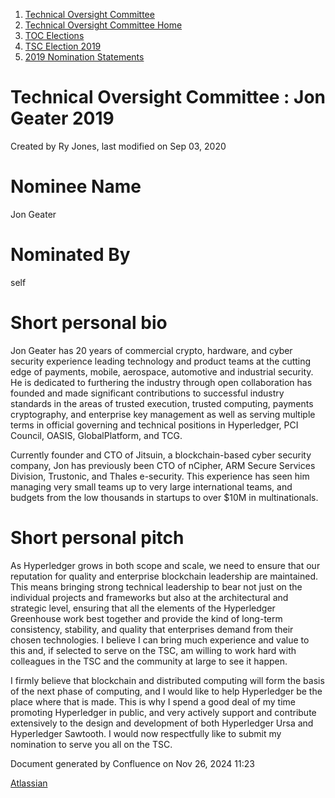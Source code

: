 1. [Technical Oversight Committee](index.html)
2. [Technical Oversight Committee Home](Technical-Oversight-Committee-Home_21430274.html)
3. [TOC Elections](TOC-Elections_21448771.html)
4. [TSC Election 2019](TSC-Election-2019_21434240.html)
5. [2019 Nomination Statements](2019-Nomination-Statements_21448772.html)

# Technical Oversight Committee : Jon Geater 2019

Created by Ry Jones, last modified on Sep 03, 2020

# Nominee Name

Jon Geater

# Nominated By

self

# Short personal bio

Jon Geater has 20 years of commercial crypto, hardware, and cyber security experience leading technology and product teams at the cutting edge of payments, mobile, aerospace, automotive and industrial security. He is dedicated to furthering the industry through open collaboration has founded and made significant contributions to successful industry standards in the areas of trusted execution, trusted computing, payments cryptography, and enterprise key management as well as serving multiple terms in official governing and technical positions in Hyperledger, PCI Council, OASIS, GlobalPlatform, and TCG.

Currently founder and CTO of Jitsuin, a blockchain-based cyber security company, Jon has previously been CTO of nCipher, ARM Secure Services Division, Trustonic, and Thales e-security. This experience has seen him managing very small teams up to very large international teams, and budgets from the low thousands in startups to over $10M in multinationals.

# Short personal pitch

As Hyperledger grows in both scope and scale, we need to ensure that our reputation for quality and enterprise blockchain leadership are maintained. This means bringing strong technical leadership to bear not just on the individual projects and frameworks but also at the architectural and strategic level, ensuring that all the elements of the Hyperledger Greenhouse work best together and provide the kind of long-term consistency, stability, and quality that enterprises demand from their chosen technologies. I believe I can bring much experience and value to this and, if selected to serve on the TSC, am willing to work hard with colleagues in the TSC and the community at large to see it happen.

I firmly believe that blockchain and distributed computing will form the basis of the next phase of computing, and I would like to help Hyperledger be the place where that is made. This is why I spend a good deal of my time promoting Hyperledger in public, and very actively support and contribute extensively to the design and development of both Hyperledger Ursa and Hyperledger Sawtooth. I would now respectfully like to submit my nomination to serve you all on the TSC.

Document generated by Confluence on Nov 26, 2024 11:23

[Atlassian](http://www.atlassian.com/)
